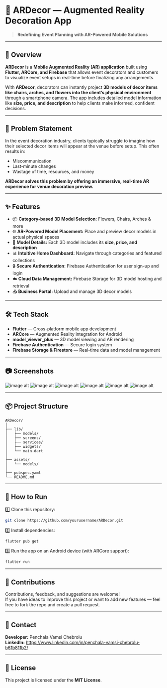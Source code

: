 
# 📱 ARDecor — Augmented Reality Decoration App  

> **Redefining Event Planning with AR-Powered Mobile Solutions**

---

## 📖 Overview  

**ARDecor** is a **Mobile Augmented Reality (AR) application** built using **Flutter, ARCore, and Firebase** that allows event decorators and customers to visualize event setups in real-time before finalizing any arrangements.  

With **ARDecor**, decorators can instantly project **3D models of decor items like chairs, arches, and flowers into the client’s physical environment** through a smartphone camera. The app includes detailed model information like **size, price, and description** to help clients make informed, confident decisions.

---

## 🎯 Problem Statement  

In the event decoration industry, clients typically struggle to imagine how their selected decor items will appear at the venue before setup. This often results in:
- Miscommunication
- Last-minute changes
- Wastage of time, resources, and money  

**ARDecor solves this problem by offering an immersive, real-time AR experience for venue decoration preview.**

---

## ✨ Features  

- 📦 **Category-based 3D Model Selection:** Flowers, Chairs, Arches & more  
- 🌐 **AR-Powered Model Placement:** Place and preview decor models in actual physical spaces  
- 📝 **Model Details:** Each 3D model includes its **size, price, and description**  
- 📊 **Intuitive Home Dashboard:** Navigate through categories and featured collections  
- 🔒 **Secure Authentication:** Firebase Authentication for user sign-up and login  
- ☁️ **Cloud Data Management:** Firebase Storage for 3D model hosting and retrieval  
- 📤 **Business Portal:** Upload and manage 3D decor models  

---

## 🛠️ Tech Stack  

- **Flutter** — Cross-platform mobile app development  
- **ARCore** — Augmented Reality integration for Android  
- **model_viewer_plus** — 3D model viewing and AR rendering  
- **Firebase Authentication** — Secure login system  
- **Firebase Storage & Firestore** — Real-time data and model management  

---

## 📷 Screenshots  

![image alt](https://github.com/penchalavamsic/ARdecor-app/blob/d53993d1ebeb9a58f098b5e6842efc231647cce1/Real-time%20view.jpeg)
![image alt](https://github.com/penchalavamsic/ARdecor-app/blob/d53993d1ebeb9a58f098b5e6842efc231647cce1/categories.jpeg)
![image alt](https://github.com/penchalavamsic/ARdecor-app/blob/d53993d1ebeb9a58f098b5e6842efc231647cce1/home.jpeg)
![image alt](https://github.com/penchalavamsic/ARdecor-app/blob/d53993d1ebeb9a58f098b5e6842efc231647cce1/login.jpeg)
![image alt](https://github.com/penchalavamsic/ARdecor-app/blob/d53993d1ebeb9a58f098b5e6842efc231647cce1/product.jpeg)
![image alt](https://github.com/penchalavamsic/ARdecor-app/blob/d53993d1ebeb9a58f098b5e6842efc231647cce1/sign-up.jpeg)

---

## 📦 Project Structure  

```
ARDecor/
│
├── lib/
│   ├── models/
│   ├── screens/
│   ├── services/
│   ├── widgets/
│   └── main.dart
│
├── assets/
│   └── models/
│
├── pubspec.yaml
└── README.md
```

---

## 🚀 How to Run  

1️⃣ Clone this repository:
```bash
git clone https://github.com/yourusername/ARDecor.git
```

2️⃣ Install dependencies:
```bash
flutter pub get
```

3️⃣ Run the app on an Android device (with ARCore support):
```bash
flutter run
```

---

## 🤝 Contributions  

Contributions, feedback, and suggestions are welcome!  
If you have ideas to improve this project or want to add new features — feel free to fork the repo and create a pull request.

---

## 📧 Contact  

**Developer:** Penchala Vamsi Chebrolu  
**LinkedIn:** https://www.linkedin.com/in/penchala-vamsi-chebrolu-b61b811b2/  

---

## 📜 License  

This project is licensed under the **MIT License**.

